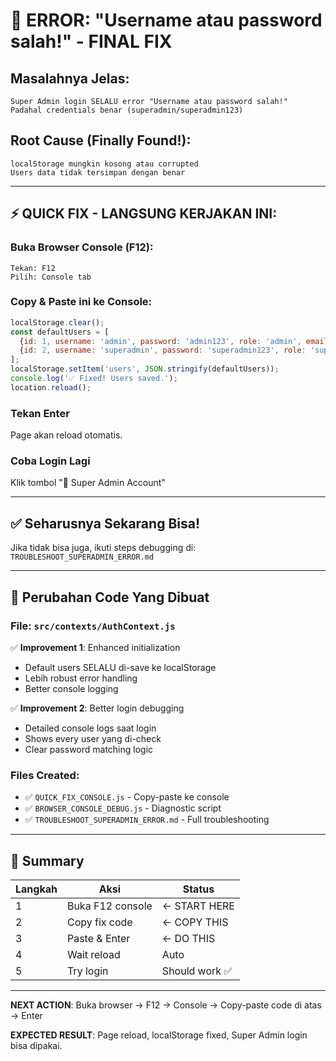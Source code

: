 # 🚨 ERROR: "Username atau password salah!" - FINAL FIX

## Masalahnya Jelas:
```
Super Admin login SELALU error "Username atau password salah!"
Padahal credentials benar (superadmin/superadmin123)
```

## Root Cause (Finally Found!):
```
localStorage mungkin kosong atau corrupted
Users data tidak tersimpan dengan benar
```

---

## ⚡ QUICK FIX - LANGSUNG KERJAKAN INI:

### Buka Browser Console (F12):
```
Tekan: F12
Pilih: Console tab
```

### Copy & Paste ini ke Console:
```javascript
localStorage.clear();
const defaultUsers = [
  {id: 1, username: 'admin', password: 'admin123', role: 'admin', email: 'admin@pelbiot.com', name: 'Administrator', createdAt: new Date().toISOString()},
  {id: 2, username: 'superadmin', password: 'superadmin123', role: 'super_admin', email: 'superadmin@pelbiot.com', name: 'Super Administrator', createdAt: new Date().toISOString()}
];
localStorage.setItem('users', JSON.stringify(defaultUsers));
console.log('✅ Fixed! Users saved.');
location.reload();
```

### Tekan Enter
Page akan reload otomatis.

### Coba Login Lagi
Klik tombol "👑 Super Admin Account"

---

## ✅ Seharusnya Sekarang Bisa!

Jika tidak bisa juga, ikuti steps debugging di: `TROUBLESHOOT_SUPERADMIN_ERROR.md`

---

## 📝 Perubahan Code Yang Dibuat

### File: `src/contexts/AuthContext.js`

✅ **Improvement 1**: Enhanced initialization
- Default users SELALU di-save ke localStorage
- Lebih robust error handling
- Better console logging

✅ **Improvement 2**: Better login debugging
- Detailed console logs saat login
- Shows every user yang di-check
- Clear password matching logic

### Files Created:
- ✅ `QUICK_FIX_CONSOLE.js` - Copy-paste ke console
- ✅ `BROWSER_CONSOLE_DEBUG.js` - Diagnostic script
- ✅ `TROUBLESHOOT_SUPERADMIN_ERROR.md` - Full troubleshooting

---

## 🎯 Summary

| Langkah | Aksi | Status |
|---------|------|--------|
| 1 | Buka F12 console | ← START HERE |
| 2 | Copy fix code | ← COPY THIS |
| 3 | Paste & Enter | ← DO THIS |
| 4 | Wait reload | Auto |
| 5 | Try login | Should work ✅ |

---

**NEXT ACTION**: 
Buka browser → F12 → Console → Copy-paste code di atas → Enter

**EXPECTED RESULT**:
Page reload, localStorage fixed, Super Admin login bisa dipakai.

